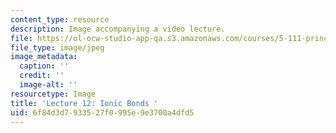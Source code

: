 ```yaml
---
content_type: resource
description: Image accompanying a video lecture.
file: https://ol-ocw-studio-app-qa.s3.amazonaws.com/courses/5-111-principles-of-chemical-science-fall-2008/6f84d3d7933527f0995e9e3700a4dfd5_12.jpg
file_type: image/jpeg
image_metadata:
  caption: ''
  credit: ''
  image-alt: ''
resourcetype: Image
title: 'Lecture 12: Ionic Bonds '
uid: 6f84d3d7-9335-27f0-995e-9e3700a4dfd5
---
```


